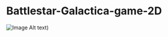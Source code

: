 # Battlestar-Galactica-game-2D

![Image Alt text]("Battlestar-Galactica-game-2D/viper.png"))        
